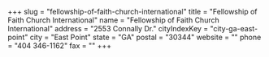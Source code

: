 +++
slug = "fellowship-of-faith-church-international"
title = "Fellowship of Faith Church International"
name = "Fellowship of Faith Church International"
address = "2553 Connally Dr."
cityIndexKey = "city-ga-east-point"
city = "East Point"
state = "GA"
postal = "30344"
website = ""
phone = "404 346-1162"
fax = ""
+++
